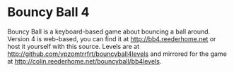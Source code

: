 Bouncy Ball 4
=============
Bouncy Ball is a keyboard-based game about bouncing a ball around.  Version 4 is web-based, you can find it at http://bb4.reederhome.net or host it yourself with this source.  Levels are at http://github.com/vpzomtrrfrt/bouncyball4levels and mirrored for the game at <http://colin.reederhome.net/bouncyball/bb4levels>.
